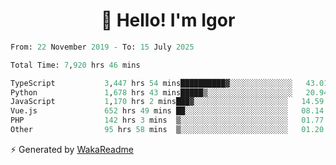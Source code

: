 <h1 align="center">👋 Hello! I'm Igor</h1>

<!--START_SECTION:waka-->

```python
From: 22 November 2019 - To: 15 July 2025

Total Time: 7,920 hrs 46 mins

TypeScript           3,447 hrs 54 mins██████████▓░░░░░░░░░░░░░░   43.01 %
Python               1,678 hrs 43 mins█████▒░░░░░░░░░░░░░░░░░░░   20.94 %
JavaScript           1,170 hrs 2 mins███▓░░░░░░░░░░░░░░░░░░░░░   14.59 %
Vue.js               652 hrs 49 mins ██░░░░░░░░░░░░░░░░░░░░░░░   08.14 %
PHP                  142 hrs 3 mins  ▒░░░░░░░░░░░░░░░░░░░░░░░░   01.77 %
Other                95 hrs 58 mins  ▒░░░░░░░░░░░░░░░░░░░░░░░░   01.20 %
```

<!--END_SECTION:waka-->

⚡ Generated by [WakaReadme](https://github.com/athul/waka-readme)
